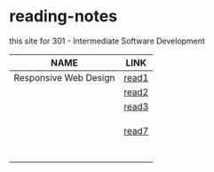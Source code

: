 # reading-notes
this site for 301 - Intermediate Software Development

|NAME|LINK|
| ---      | ---         |
| Responsive Web Design|[read1](https://github.com/AbdullahMou/reading-notes/blob/main/read1)|
|          | [read2](https://abdullahmou.github.io/reading-notes/read2) |
|          |[read3](https://abdullahmou.github.io/reading-notes/read3) |
|          |             |
|          |             |
|          |             |
|          |[read7](https://abdullahmou.github.io/reading-notes/read7)|
|          |             |
|          |             |
|          |             |
|          |             |
|          |             |
|          |             |
|          |             |

